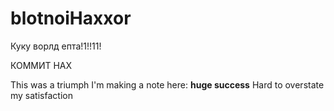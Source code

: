 # blotnoiHaxxor
Куку ворлд епта!1!!11!

КОММИТ НАХ

This was a triumph
I'm making a note here: __huge success__
Hard to overstate my satisfaction
